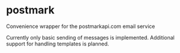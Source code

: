 # postmark
Convenience wrapper for the postmarkapi.com email service

Currently only basic sending of messages is implemented. Additional support for handling templates is planned.
